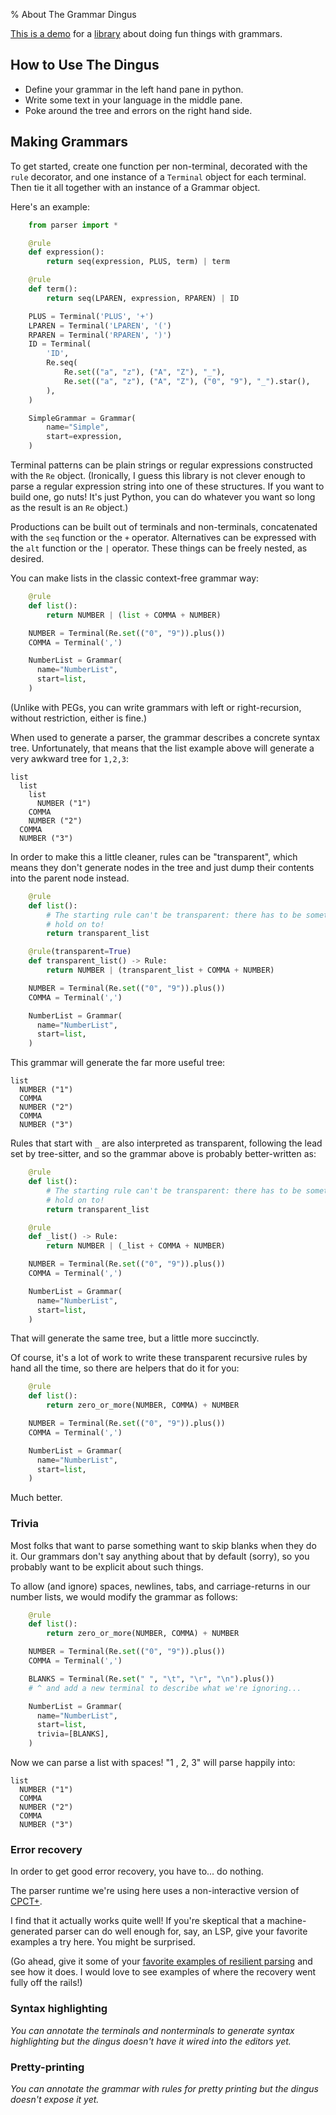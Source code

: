 % About The Grammar Dingus
<!-- Lots of this writing is taken from the project readme, so keep them in sync. -->

[This is a demo](index.html) for a [library](https://github.com/decarabas/lrparsers)
about doing fun things with grammars.

## How to Use The Dingus

- Define your grammar in the left hand pane in python.
- Write some text in your language in the middle pane.
- Poke around the tree and errors on the right hand side.

## Making Grammars

To get started, create one function per non-terminal, decorated with
the `rule` decorator, and one instance of a `Terminal` object for each
terminal. Then tie it all together with an instance of a Grammar
object.

Here's an example:

```python {.numberLines}
    from parser import *

    @rule
    def expression():
        return seq(expression, PLUS, term) | term

    @rule
    def term():
        return seq(LPAREN, expression, RPAREN) | ID

    PLUS = Terminal('PLUS', '+')
    LPAREN = Terminal('LPAREN', '(')
    RPAREN = Terminal('RPAREN', ')')
    ID = Terminal(
        'ID',
        Re.seq(
            Re.set(("a", "z"), ("A", "Z"), "_"),
            Re.set(("a", "z"), ("A", "Z"), ("0", "9"), "_").star(),
        ),
    )

    SimpleGrammar = Grammar(
        name="Simple",
        start=expression,
    )
```

Terminal patterns can be plain strings or regular expressions
constructed with the `Re` object. (Ironically, I guess this library is
not clever enough to parse a regular expression string into one of
these structures. If you want to build one, go nuts! It's just Python,
you can do whatever you want so long as the result is an `Re` object.)

Productions can be built out of terminals and non-terminals,
concatenated with the `seq` function or the `+` operator. Alternatives
can be expressed with the `alt` function or the `|` operator. These
things can be freely nested, as desired.

You can make lists in the classic context-free grammar way:

```python {.numberLines}
    @rule
    def list():
        return NUMBER | (list + COMMA + NUMBER)

    NUMBER = Terminal(Re.set(("0", "9")).plus())
    COMMA = Terminal(',')

    NumberList = Grammar(
      name="NumberList",
      start=list,
    )
```

(Unlike with PEGs, you can write grammars with left or right-recursion,
without restriction, either is fine.)

When used to generate a parser, the grammar describes a concrete
syntax tree. Unfortunately, that means that the list example above
will generate a very awkward tree for `1,2,3`:

```
list
  list
    list
      NUMBER ("1")
    COMMA
    NUMBER ("2")
  COMMA
  NUMBER ("3")
```

In order to make this a little cleaner, rules can be "transparent",
which means they don't generate nodes in the tree and just dump their
contents into the parent node instead.

```python {.numberLines}
    @rule
    def list():
        # The starting rule can't be transparent: there has to be something to
        # hold on to!
        return transparent_list

    @rule(transparent=True)
    def transparent_list() -> Rule:
        return NUMBER | (transparent_list + COMMA + NUMBER)

    NUMBER = Terminal(Re.set(("0", "9")).plus())
    COMMA = Terminal(',')

    NumberList = Grammar(
      name="NumberList",
      start=list,
    )
```

This grammar will generate the far more useful tree:

```
list
  NUMBER ("1")
  COMMA
  NUMBER ("2")
  COMMA
  NUMBER ("3")
```

Rules that start with `_` are also interpreted as transparent,
following the lead set by tree-sitter, and so the grammar above is
probably better-written as:

```python {.numberLines}
    @rule
    def list():
        # The starting rule can't be transparent: there has to be something to
        # hold on to!
        return transparent_list

    @rule
    def _list() -> Rule:
        return NUMBER | (_list + COMMA + NUMBER)

    NUMBER = Terminal(Re.set(("0", "9")).plus())
    COMMA = Terminal(',')

    NumberList = Grammar(
      name="NumberList",
      start=list,
    )
```

That will generate the same tree, but a little more succinctly.

Of course, it's a lot of work to write these transparent recursive
rules by hand all the time, so there are helpers that do it for you:

```python {.numberLines}
    @rule
    def list():
        return zero_or_more(NUMBER, COMMA) + NUMBER

    NUMBER = Terminal(Re.set(("0", "9")).plus())
    COMMA = Terminal(',')

    NumberList = Grammar(
      name="NumberList",
      start=list,
    )
```

Much better.

### Trivia

Most folks that want to parse something want to skip blanks when they
do it. Our grammars don't say anything about that by default (sorry),
so you probably want to be explicit about such things.

To allow (and ignore) spaces, newlines, tabs, and carriage-returns in
our number lists, we would modify the grammar as follows:

```python {.numberLines}
    @rule
    def list():
        return zero_or_more(NUMBER, COMMA) + NUMBER

    NUMBER = Terminal(Re.set(("0", "9")).plus())
    COMMA = Terminal(',')

    BLANKS = Terminal(Re.set(" ", "\t", "\r", "\n").plus())
    # ^ and add a new terminal to describe what we're ignoring...

    NumberList = Grammar(
      name="NumberList",
      start=list,
      trivia=[BLANKS],
    )
```

Now we can parse a list with spaces! "1  , 2,   3" will parse happily
into:

```
list
  NUMBER ("1")
  COMMA
  NUMBER ("2")
  COMMA
  NUMBER ("3")
```

### Error recovery

In order to get good error recovery, you have to... do nothing.

The parser runtime we're using here uses a non-interactive version of
[CPCT+](https://tratt.net/laurie/blog/2020/automatic_syntax_error_recovery.html).

I find that it actually works quite well! If you're skeptical that a
machine-generated parser can do well enough for, say, an LSP, give
your favorite examples a try here. You might be surprised.

(Go ahead, give it some of your [favorite examples of resilient
parsing](https://matklad.github.io/2023/05/21/resilient-ll-parsing-tutorial.html)
and see how it does. I would love to see examples of where the
recovery went fully off the rails!)

### Syntax highlighting

*You can annotate the terminals and nonterminals to generate syntax
highlighting but the dingus doesn't have it wired into the editors
yet.*

### Pretty-printing

*You can annotate the grammar with rules for pretty printing but the
dingus doesn't expose it yet.*
